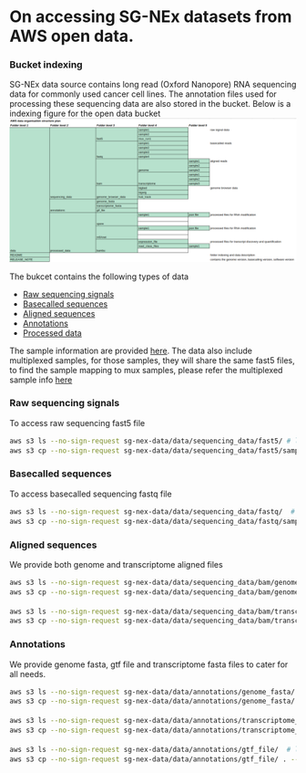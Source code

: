 # On accessing SG-NEx datasets from AWS open data.

### Bucket indexing

SG-NEx data source contains long read (Oxford Nanopore) RNA sequencing data for commonly used cancer cell lines. The annotation files used for processing these sequencing data are also stored in the bucket. Below is a indexing figure for the open data bucket
![folder indexing\!](/docs/folder_indexing.png)

The bukcet contains the following types of data

   - [Raw sequencing signals](#raw-sequencing-signals)            
   - [Basecalled sequences](#basecalled-sequences)            
   - [Aligned sequences](#aligned-sequences)             
   - [Annotations](#annotations)            
   - [Processed data](#processed-data)                    

The sample information are provided [here](/docs/sample_information.tsv). The data also include multiplexed samples, for those samples, they will share the same fast5 files, to find the sample mapping to mux samples, please refer the multiplexed sample info [here](/docs/multiplexed_samples.tsv)

### Raw sequencing signals
To access raw sequencing fast5 file

```bash
aws s3 ls --no-sign-request sg-nex-data/data/sequencing_data/fast5/ # list samples 
aws s3 cp --no-sign-request sg-nex-data/data/sequencing_data/fast5/sample_name . --recursive  # download fast5 files to your local directory
```

### Basecalled sequences
To access basecalled sequencing fastq file

```bash
aws s3 ls --no-sign-request sg-nex-data/data/sequencing_data/fastq/  # list samples 
aws s3 cp --no-sign-request sg-nex-data/data/sequencing_data/fastq/sample_name . --recursive  # download fastq files to your local directory
```
### Aligned sequences

We provide both genome and transcriptome aligned files

```bash
aws s3 ls --no-sign-request sg-nex-data/data/sequencing_data/bam/genome  # list samples inside this folder
aws s3 cp --no-sign-request sg-nex-data/data/sequencing_data/bam/genome/sample_name . --recursive  # download bam files that are aligned to genome 

aws s3 ls --no-sign-request sg-nex-data/data/sequencing_data/bam/transcriptome  # list samples inside this folder
aws s3 cp --no-sign-request sg-nex-data/data/sequencing_data/bam/transcriptome/sample_name . --recursive  # download bam files that are aligned to transcriptome
```

### Annotations

We provide genome fasta, gtf file and transcriptome fasta files to cater for all needs.

```bash
aws s3 ls --no-sign-request sg-nex-data/data/annotations/genome_fasta/  # list included genome fasta files used for processing the sequencing data 
aws s3 cp --no-sign-request sg-nex-data/data/annotations/genome_fasta/ . --recursive  # download genome fasta files used for processing the sequencing data 

aws s3 ls --no-sign-request sg-nex-data/data/annotations/transcriptome_fasta/  # list included transcriptome fasta files used for processing the sequencing data 
aws s3 cp --no-sign-request sg-nex-data/data/annotations/transcriptome_fasta/ . --recursive  # download transcriptome fasta files used for processing the sequencing data 

aws s3 ls --no-sign-request sg-nex-data/data/annotations/gtf_file/  # list included annotation gtf files used in processing the sequencing data 
aws s3 cp --no-sign-request sg-nex-data/data/annotations/gtf_file/ . --recursive  # download nnotation gtf files used for processing the sequencing data 
```

